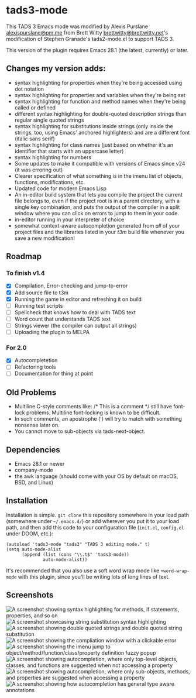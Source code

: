 # tads3-mode

This TADS 3 Emacs mode was modified by Alexis Purslane <alexispurslane@pm.me>
from Brett Witty <brettwitty@brettwitty.net>'s modification of Stephen Granade's
tads2-mode.el to support TADS 3.

This version of the plugin requires Emacs 28.1 (the latest, currently) or later.

## Changes my version adds:

- syntax highlighting for properties when they're being accessed using dot
  notation
- syntax highlighting for properties and variables when they're being set
- syntax highlighting for function and method names when they're being called or
  defined
- different syntax highlighting for double-quoted description strings than
  regular single quoted strings
- syntax highlighting for substitutions inside strings (only inside the strings,
  too, using Emacs' anchored highlighters) and are a different font (italic sans
  serif)
- syntax highlighting for class names (just based on whether it's an identifier
  that starts with an uppercase letter)
- syntax highlighting for numbers
- Some updates to make it compatible with versions of Emacs since v24 (it was
  erroring out)
- Clearer specification of what something is in the imenu list of objects,
  functions, modifications, etc.
- Updated code for modern Emacs Lisp
- An in-editor build system that lets you compile the project the current file
  belongs to, even if the project root is in a parent directory, with a single
  key combination, and puts the output of the compiler in a split window where
  you can click on errors to jump to them in your code.
- in-editor running in your interpreter of choice
- somewhat context-aware autocompletion generated from *all* of your project
  files and the libraries listed in your *t3m* build file whenever you save a
  new modification!

## Roadmap

### To finish v1.4
- [x] Compilation, Error-checking and jump-to-error
- [x] Add source file to t3m
- [x] Running the game in editor and refreshing it on build
- [ ] Running test scripts
- [ ] Spellcheck that knows how to deal with TADS text
- [ ] Word count that understands TADS text
- [ ] Strings viewer (the compiler can output all strings)
- [ ] Uploading the plugin to MELPA

### For 2.0

- [x] Autocompletetion
- [ ] Refactoring tools
- [ ] Documentation for thing at point

## Old Problems
- Multiline C-style comments like:
   /* This
      is
      a comment */
still have font-lock problems. Multiline font-locking is known to
be difficult.
- In such comments, an apostrophe (') will try to match with
something nonsense later on.
- You cannot move to sub-objects via tads-next-object.

## Dependencies

- Emacs 28.1 or newer
- company-mode
- the awk language (should come with your OS by default on macOS, BSD, and Linux)

## Installation

Installation is simple. `git clone` this repository somewhere in your load path
(somewhere under `~/.emacs.d/`) or add wherever you put it to your load path,
and then add this code to your configuration file (`init.el`, `config.el` under
DOOM, etc.):

```emacs-lisp
(autoload 'tads3-mode "tads3" "TADS 3 editing mode." t)
(setq auto-mode-alist
      (append (list (cons "\\.t$" 'tads3-mode))
              auto-mode-alist))
```

It's recommended that you also use a soft word wrap mode like `+word-wrap-mode`
with this plugin, since you'll be writing lots of long lines of text.

## Screenshots

![A screenshot showing syntax highlighting for methods, if statements, properties, and so on](./screenshot1.png)
![A screenshot showcasing string substitution syntax highlighting](./screenshot2.png)
![A screenshot showing double quoted strings and double quoted string substitution](./screenshot3.png)
![A screenshot showing the compliation window with a clickable error](./screenshot4.png)
![A screenshot showing the imenu jump to object/method/function/class/property definition fuzzy popup](./screenshot5.png)
![A screenshot showing autocompletion, where only top-level objects, classes, and functions are suggested when not accessing a property](./screenshot6.png)
![A screenshot showing autocompletion, where only sub-objects, methods, and properties are suggested when accessing a property](./screenshot7.png)
![A screenshot showing how autocompletion has general type aware annotations](./screenshot8.png)

